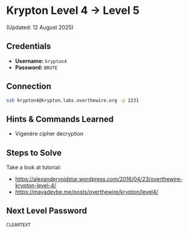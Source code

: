 # Krypton Level 4 → Level 5
(Updated: 12 August 2025)

## Credentials
- **Username:** `krypton4`
- **Password:** `BRUTE`

## Connection
```bash
ssh krypton4@krypton.labs.overthewire.org -p 2231
```

## Hints & Commands Learned
- Vigenère cipher decryption

## Steps to Solve
Take a look at tutorial:
- https://alexandervoidstar.wordpress.com/2016/04/23/overthewire-krypton-level-4/
- https://mayadevbe.me/posts/overthewire/krypton/level4/

## Next Level Password
`CLEARTEXT`
